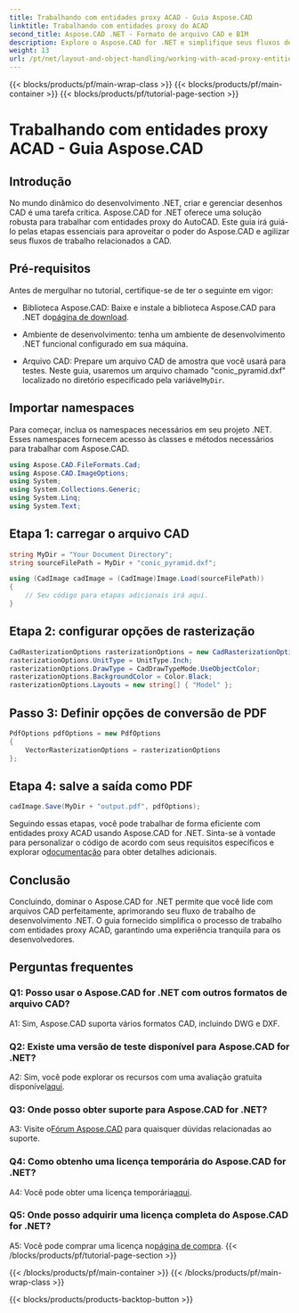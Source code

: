 ```yaml
---
title: Trabalhando com entidades proxy ACAD - Guia Aspose.CAD
linktitle: Trabalhando com entidades proxy do ACAD
second_title: Aspose.CAD .NET - Formato de arquivo CAD e BIM
description: Explore o Aspose.CAD for .NET e simplifique seus fluxos de trabalho de CAD. Converta, edite e gerencie entidades proxy ACAD sem esforço.
weight: 13
url: /pt/net/layout-and-object-handling/working-with-acad-proxy-entities/
---
```


{{< blocks/products/pf/main-wrap-class >}}
{{< blocks/products/pf/main-container >}}
{{< blocks/products/pf/tutorial-page-section >}}

# Trabalhando com entidades proxy ACAD - Guia Aspose.CAD

## Introdução

No mundo dinâmico do desenvolvimento .NET, criar e gerenciar desenhos CAD é uma tarefa crítica. Aspose.CAD for .NET oferece uma solução robusta para trabalhar com entidades proxy do AutoCAD. Este guia irá guiá-lo pelas etapas essenciais para aproveitar o poder do Aspose.CAD e agilizar seus fluxos de trabalho relacionados a CAD.

## Pré-requisitos

Antes de mergulhar no tutorial, certifique-se de ter o seguinte em vigor:

-  Biblioteca Aspose.CAD: Baixe e instale a biblioteca Aspose.CAD para .NET do[página de download](https://releases.aspose.com/cad/net/).

- Ambiente de desenvolvimento: tenha um ambiente de desenvolvimento .NET funcional configurado em sua máquina.

-  Arquivo CAD: Prepare um arquivo CAD de amostra que você usará para testes. Neste guia, usaremos um arquivo chamado "conic_pyramid.dxf" localizado no diretório especificado pela variável`MyDir`.

## Importar namespaces

Para começar, inclua os namespaces necessários em seu projeto .NET. Esses namespaces fornecem acesso às classes e métodos necessários para trabalhar com Aspose.CAD.

```csharp
using Aspose.CAD.FileFormats.Cad;
using Aspose.CAD.ImageOptions;
using System;
using System.Collections.Generic;
using System.Linq;
using System.Text;
```

## Etapa 1: carregar o arquivo CAD

```csharp
string MyDir = "Your Document Directory";
string sourceFilePath = MyDir + "conic_pyramid.dxf";

using (CadImage cadImage = (CadImage)Image.Load(sourceFilePath))
{
    // Seu código para etapas adicionais irá aqui.
}
```

## Etapa 2: configurar opções de rasterização

```csharp
CadRasterizationOptions rasterizationOptions = new CadRasterizationOptions();
rasterizationOptions.UnitType = UnitType.Inch;
rasterizationOptions.DrawType = CadDrawTypeMode.UseObjectColor;
rasterizationOptions.BackgroundColor = Color.Black;
rasterizationOptions.Layouts = new string[] { "Model" };
```

## Passo 3: Definir opções de conversão de PDF

```csharp
PdfOptions pdfOptions = new PdfOptions
{
    VectorRasterizationOptions = rasterizationOptions
};
```

## Etapa 4: salve a saída como PDF

```csharp
cadImage.Save(MyDir + "output.pdf", pdfOptions);
```

Seguindo essas etapas, você pode trabalhar de forma eficiente com entidades proxy ACAD usando Aspose.CAD for .NET. Sinta-se à vontade para personalizar o código de acordo com seus requisitos específicos e explorar o[documentação](https://reference.aspose.com/cad/net/) para obter detalhes adicionais.

## Conclusão

Concluindo, dominar o Aspose.CAD for .NET permite que você lide com arquivos CAD perfeitamente, aprimorando seu fluxo de trabalho de desenvolvimento .NET. O guia fornecido simplifica o processo de trabalho com entidades proxy ACAD, garantindo uma experiência tranquila para os desenvolvedores.

## Perguntas frequentes

### Q1: Posso usar o Aspose.CAD for .NET com outros formatos de arquivo CAD?

A1: Sim, Aspose.CAD suporta vários formatos CAD, incluindo DWG e DXF.

### Q2: Existe uma versão de teste disponível para Aspose.CAD for .NET?

 A2: Sim, você pode explorar os recursos com uma avaliação gratuita disponível[aqui](https://releases.aspose.com/).

### Q3: Onde posso obter suporte para Aspose.CAD for .NET?

 A3: Visite o[Fórum Aspose.CAD](https://forum.aspose.com/c/cad/19) para quaisquer dúvidas relacionadas ao suporte.

### Q4: Como obtenho uma licença temporária do Aspose.CAD for .NET?

 A4: Você pode obter uma licença temporária[aqui](https://purchase.aspose.com/temporary-license/).

### Q5: Onde posso adquirir uma licença completa do Aspose.CAD for .NET?

 A5: Você pode comprar uma licença no[página de compra](https://purchase.aspose.com/buy).
{{< /blocks/products/pf/tutorial-page-section >}}

{{< /blocks/products/pf/main-container >}}
{{< /blocks/products/pf/main-wrap-class >}}

{{< blocks/products/products-backtop-button >}}
